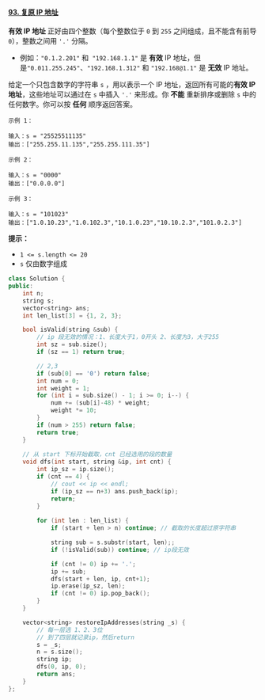 #### [93. 复原 IP 地址](https://leetcode.cn/problems/restore-ip-addresses/)

**有效 IP 地址** 正好由四个整数（每个整数位于 `0` 到 `255` 之间组成，且不能含有前导 `0`），整数之间用 `'.'` 分隔。

- 例如：`"0.1.2.201"` 和` "192.168.1.1"` 是 **有效** IP 地址，但是`"0.011.255.245"`、`"192.168.1.312"` 和 `"192.168@1.1"` 是 **无效** IP 地址。

给定一个只包含数字的字符串 `s` ，用以表示一个 IP 地址，返回所有可能的**有效 IP 地址**，这些地址可以通过在 `s` 中插入 `'.'` 来形成。你 **不能** 重新排序或删除 `s` 中的任何数字。你可以按 **任何** 顺序返回答案。

```
示例 1：

输入：s = "25525511135"
输出：["255.255.11.135","255.255.111.35"]

示例 2：

输入：s = "0000"
输出：["0.0.0.0"]

示例 3：

输入：s = "101023"
输出：["1.0.10.23","1.0.102.3","10.1.0.23","10.10.2.3","101.0.2.3"]
```

**提示：**

- `1 <= s.length <= 20`
- `s` 仅由数字组成

```c++
class Solution {
public:
    int n;
    string s;
    vector<string> ans;
    int len_list[3] = {1, 2, 3};

    bool isValid(string &sub) {
        // ip 段无效的情况：1、长度大于1，0开头 2、长度为3，大于255
        int sz = sub.size();
        if (sz == 1) return true;

        // 2,3
        if (sub[0] == '0') return false;
        int num = 0;
        int weight = 1;
        for (int i = sub.size() - 1; i >= 0; i--) {
            num += (sub[i]-48) * weight;
            weight *= 10;
        }
        if (num > 255) return false;
        return true;
    }
    
    // 从 start 下标开始截取，cnt 已经选用的段的数量
    void dfs(int start, string &ip, int cnt) {
        int ip_sz = ip.size();
        if (cnt == 4) {
            // cout << ip << endl;
            if (ip_sz == n+3) ans.push_back(ip);
            return;
        }
        
        for (int len : len_list) {
            if (start + len > n) continue; // 截取的长度超过原字符串

            string sub = s.substr(start, len);;
            if (!isValid(sub)) continue; // ip段无效

            if (cnt != 0) ip += '.';
            ip += sub;
            dfs(start + len, ip, cnt+1);
            ip.erase(ip_sz, len);
            if (cnt != 0) ip.pop_back();
        }
    }

    vector<string> restoreIpAddresses(string _s) {
        // 每一层选 1、2、3位
        // 到了四层就记录ip，然后return
        s = _s;
        n = s.size();
        string ip;
        dfs(0, ip, 0);
        return ans;
    }
};
```

